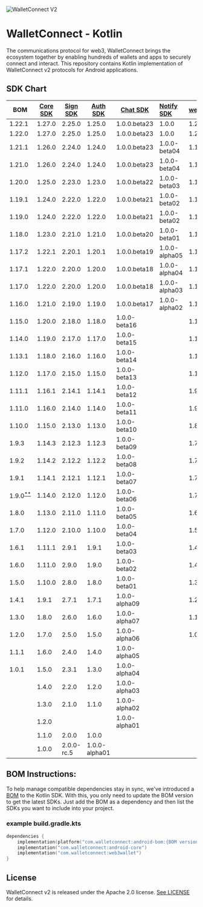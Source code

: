 ![WalletConnect V2](/docs/walletconnect-banner.svg)

# **WalletConnect - Kotlin**

The communications protocol for web3, WalletConnect brings the ecosystem together by enabling hundreds of wallets and apps to securely connect and interact. This repository contains Kotlin implementation of
WalletConnect v2 protocols for Android applications.

####

## SDK Chart

| BOM                                                                                     | [Core SDK](core/android) | [Sign SDK](protocol/sign) | [Auth SDK](protocol/auth) | [Chat SDK](protocol/chat) | [Notify SDK](protocol/notify) | [web3wallet](product/web3wallet) | [web3modal](product/web3modal) | [WalletConnectModal](product/walletconnectmodal) |
|-----------------------------------------------------------------------------------------|--------------------------|---------------------------|---------------------------|---------------------------|:------------------------------|----------------------------------|--------------------------------|--------------------------------------------------|
| 1.22.1                                                                                  | 1.27.0                   | 2.25.0                    | 1.25.0                    | 1.0.0.beta23              | 1.0.0                         | 1.20.0                           | 1.2.1                          | 1.2.0                                            |
| 1.22.0                                                                                  | 1.27.0                   | 2.25.0                    | 1.25.0                    | 1.0.0.beta23              | 1.0.0                         | 1.20.0                           | 1.2.0                          | 1.2.0                                            |
| 1.21.1                                                                                  | 1.26.0                   | 2.24.0                    | 1.24.0                    | 1.0.0.beta23              | 1.0.0-beta04                  | 1.19.0                           | 1.1.1                          | 1.1.1                                            |
| 1.21.0                                                                                  | 1.26.0                   | 2.24.0                    | 1.24.0                    | 1.0.0.beta23              | 1.0.0-beta04                  | 1.19.0                           | 1.1.0                          | 1.1.0                                            |
| 1.20.0                                                                                  | 1.25.0                   | 2.23.0                    | 1.23.0                    | 1.0.0.beta22              | 1.0.0-beta03                  | 1.18.0                           | 1.0.0                          | 1.0.0-beta02                                     |
| 1.19.1                                                                                  | 1.24.0                   | 2.22.0                    | 1.22.0                    | 1.0.0.beta21              | 1.0.0-beta02                  | 1.17.0                           | 1.0.0-beta02                   | 1.0.0-beta01                                     |
| 1.19.0                                                                                  | 1.24.0                   | 2.22.0                    | 1.22.0                    | 1.0.0.beta21              | 1.0.0-beta02                  | 1.17.0                           | 1.0.0-beta01                   | 1.0.0-beta01                                     |
| 1.18.0                                                                                  | 1.23.0                   | 2.21.0                    | 1.21.0                    | 1.0.0.beta20              | 1.0.0-beta01                  | 1.16.0                           | 1.0.0-alpha11                  | 1.0.0-alpha07                                    |
| 1.17.2                                                                                  | 1.22.1                   | 2.20.1                    | 1.20.1                    | 1.0.0.beta19              | 1.0.0-alpha05                 | 1.15.1                           | 1.0.0-alpha10                  | 1.0.0-alpha06                                    |
| 1.17.1                                                                                  | 1.22.0                   | 2.20.0                    | 1.20.0                    | 1.0.0.beta18              | 1.0.0-alpha04                 | 1.15.0                           | 1.0.0-alpha09                  | 1.0.0-alpha05                                    |
| 1.17.0                                                                                  | 1.22.0                   | 2.20.0                    | 1.20.0                    | 1.0.0.beta18              | 1.0.0-alpha03                 | 1.15.0                           | 1.0.0-alpha09                  | 1.0.0-alpha05                                    |
| 1.16.0                                                                                  | 1.21.0                   | 2.19.0                    | 1.19.0                    | 1.0.0.beta17              | 1.0.0-alpha02                 | 1.14.0                           |                                | 1.0.0-alpha04                                    |
| 1.15.0                                                                                  | 1.20.0                   | 2.18.0                    | 1.18.0                    | 1.0.0-beta16              |                               | 1.13.0                           |                                | 1.0.0-alpha03                                    |
| 1.14.0                                                                                  | 1.19.0                   | 2.17.0                    | 1.17.0                    | 1.0.0-beta15              |                               | 1.12.0                           |                                | 1.0.0-alpha02                                    |
| 1.13.1                                                                                  | 1.18.0                   | 2.16.0                    | 1.16.0                    | 1.0.0-beta14              |                               | 1.11.0                           |                                | 1.0.0-alpha01                                    |
| 1.12.0                                                                                  | 1.17.0                   | 2.15.0                    | 1.15.0                    | 1.0.0-beta13              |                               | 1.10.0                           |                                |                                                  |
| 1.11.1                                                                                  | 1.16.1                   | 2.14.1                    | 1.14.1                    | 1.0.0-beta12              |                               | 1.9.1                            |                                |                                                  |
| 1.11.0                                                                                  | 1.16.0                   | 2.14.0                    | 1.14.0                    | 1.0.0-beta11              |                               | 1.9.0                            |                                |                                                  |
| 1.10.0                                                                                  | 1.15.0                   | 2.13.0                    | 1.13.0                    | 1.0.0-beta10              |                               | 1.8.0                            |                                |                                                  |
| 1.9.3                                                                                   | 1.14.3                   | 2.12.3                    | 1.12.3                    | 1.0.0-beta09              |                               | 1.7.3                            |                                |                                                  |
| 1.9.2                                                                                   | 1.14.2                   | 2.12.2                    | 1.12.2                    | 1.0.0-beta08              |                               | 1.7.2                            |                                |                                                  |
| 1.9.1                                                                                   | 1.14.1                   | 2.12.1                    | 1.12.1                    | 1.0.0-beta07              |                               | 1.7.1                            |                                |                                                  |
| 1.9.0<sup>[**](https://github.com/WalletConnect/WalletConnectKotlinV2/issues/821)</sup> | 1.14.0                   | 2.12.0                    | 1.12.0                    | 1.0.0-beta06              |                               | 1.7.0                            |                                |                                                  |
| 1.8.0                                                                                   | 1.13.0                   | 2.11.0                    | 1.11.0                    | 1.0.0-beta05              |                               | 1.6.0                            |                                |                                                  |
| 1.7.0                                                                                   | 1.12.0                   | 2.10.0                    | 1.10.0                    | 1.0.0-beta04              |                               | 1.5.0                            |                                |                                                  |
| 1.6.1                                                                                   | 1.11.1                   | 2.9.1                     | 1.9.1                     | 1.0.0-beta03              |                               | 1.4.1                            |                                |                                                  |
| 1.6.0                                                                                   | 1.11.0                   | 2.9.0                     | 1.9.0                     | 1.0.0-beta02              |                               | 1.4.0                            |                                |                                                  |
| 1.5.0                                                                                   | 1.10.0                   | 2.8.0                     | 1.8.0                     | 1.0.0-beta01              |                               | 1.3.0                            |                                |                                                  |
| 1.4.1                                                                                   | 1.9.1                    | 2.7.1                     | 1.7.1                     | 1.0.0-alpha09             |                               | 1.2.1                            |                                |                                                  |
| 1.3.0                                                                                   | 1.8.0                    | 2.6.0                     | 1.6.0                     | 1.0.0-alpha07             |                               | 1.1.0                            |                                |                                                  |
| 1.2.0                                                                                   | 1.7.0                    | 2.5.0                     | 1.5.0                     | 1.0.0-alpha06             |                               | 1.0.0                            |                                |                                                  |
| 1.1.1                                                                                   | 1.6.0                    | 2.4.0                     | 1.4.0                     | 1.0.0-alpha05             |                               |                                  |                                |                                                  |
| 1.0.1                                                                                   | 1.5.0                    | 2.3.1                     | 1.3.0                     | 1.0.0-alpha04             |                               |                                  |                                |                                                  |
|                                                                                         | 1.4.0                    | 2.2.0                     | 1.2.0                     | 1.0.0-alpha03             |                               |                                  |                                |                                                  |
|                                                                                         | 1.3.0                    | 2.1.0                     | 1.1.0                     | 1.0.0-alpha02             |                               |                                  |                                |                                                  |
|                                                                                         | 1.2.0                    |                           |                           | 1.0.0-alpha01             |                               |                                  |                                |                                                  |
|                                                                                         | 1.1.0                    | 2.0.0                     | 1.0.0                     |                           |                               |                                  |                                |                                                  |
|                                                                                         | 1.0.0                    | 2.0.0-rc.5                | 1.0.0-alpha01             |                           |                               |                                  |                                |                                                  |


## BOM Instructions:
To help manage compatible dependencies stay in sync, we've introduced a [BOM](https://docs.gradle.org/current/userguide/platforms.html#sub:bom_import) to the Kotlin SDK. With this, you only need to update the BOM version to get the latest SDKs. Just add the BOM as a dependency and then list the SDKs you want to include into your project.    

### example build.gradle.kts
```kotlin
dependencies {
    implementation(platform("com.walletconnect:android-bom:{BOM version}"))
    implementation("com.walletconnect:android-core")
    implementation("com.walletconnect:web3wallet")
}
```

## License
WalletConnect v2 is released under the Apache 2.0 license. [See LICENSE](/LICENSE) for details.
